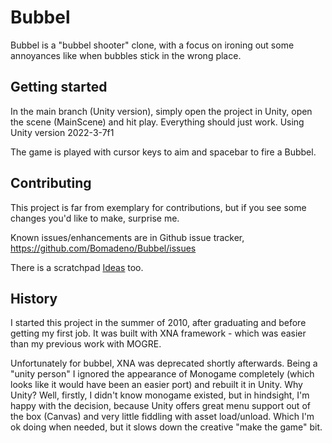 # Bubbel
Bubbel is a "bubbel shooter" clone, with a focus on ironing out some annoyances like when bubbles stick in the wrong place.

## Getting started

In the main branch (Unity version), simply open the project in Unity, open the scene (MainScene) and hit play. Everything should just work. Using Unity version 2022-3-7f1

The game is played with cursor keys to aim and spacebar to fire a Bubbel.

## Contributing

This project is far from exemplary for contributions, but if you see some changes you'd like to make, surprise me.

Known issues/enhancements are in Github issue tracker, https://github.com/Bomadeno/Bubbel/issues

There is a scratchpad [Ideas](Docs/ideas.md) too.



## History

I started this project in the summer of 2010, after graduating and before getting my first job. It was built with XNA framework - which was easier than my previous work with MOGRE.

Unfortunately for bubbel, XNA was deprecated shortly afterwards. Being a "unity person" I ignored the appearance of Monogame completely (which looks like it would have been an easier port) and rebuilt it in Unity. Why Unity? Well, firstly, I didn't know monogame existed, but in hindsight, I'm happy with the decision, because Unity offers great menu support out of the box (Canvas) and very little fiddling with asset load/unload. Which I'm ok doing when needed, but it slows down the creative "make the game" bit.
